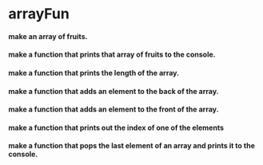 # arrayFun

#### make an array of fruits.

#### make a function that prints that array of fruits to the console.

#### make a function that prints the length of the array.

#### make a function that adds an element to the back of the array.

#### make a function that adds an element to the front of the array. 

#### make a function that prints out the index of one of the elements

#### make a function that pops the last element of an array and prints it to the console.

